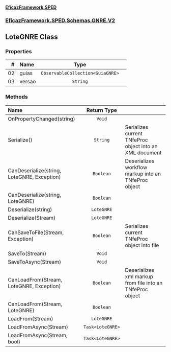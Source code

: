 #### [EficazFramework.SPED](EficazFrameworkSPED.md 'EficazFramework SPED')
### [EficazFramework.SPED.Schemas.GNRE.V2](EficazFramework.SPED.Schemas.GNRE.V2.md 'EficazFramework.SPED.Schemas.GNRE.V2')

## LoteGNRE Class
### Properties

| # | Name | Type | |
| ---: | :--- | :---: | :--- |
| 02 | guias | `ObservableCollection<GuiaGNRE>` |  |
| 03 | versao | `String` |  |
### Methods

| Name | Return Type | |
| :--- | :---: | :--- |
| OnPropertyChanged(string) | `Void` |  |
| Serialize() | `String` | Serializes current TNfeProc object into an XML document |
| CanDeserialize(string, LoteGNRE, Exception) | `Boolean` | Deserializes workflow markup into an TNfeProc object |
| CanDeserialize(string, LoteGNRE) | `Boolean` |  |
| Deserialize(string) | `LoteGNRE` |  |
| Deserialize(Stream) | `LoteGNRE` |  |
| CanSaveToFile(Stream, Exception) | `Boolean` | Serializes current TNfeProc object into file |
| SaveTo(Stream) | `Void` |  |
| SaveToAsync(Stream) | `Void` |  |
| CanLoadFrom(Stream, LoteGNRE, Exception) | `Boolean` | Deserializes xml markup from file into an TNfeProc object |
| CanLoadFrom(Stream, LoteGNRE) | `Boolean` |  |
| LoadFrom(Stream) | `LoteGNRE` |  |
| LoadFromAsync(Stream) | `Task<LoteGNRE>` |  |
| LoadFromAsync(Stream, bool) | `Task<LoteGNRE>` |  |
